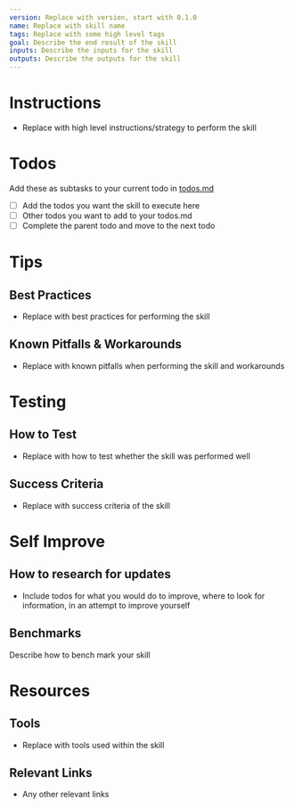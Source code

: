```yaml
---
version: Replace with version, start with 0.1.0
name: Replace with skill name
tags: Replace with some high level tags
goal: Describe the end result of the skill
inputs: Describe the inputs for the skill
outputs: Describe the outputs for the skill
---
```


# Instructions
- Replace with high level instructions/strategy to perform the skill

# Todos
Add these as subtasks to your current todo in [todos.md](memory/current-tasks/task-[id]/todos.md)  
- [ ] Add the todos you want the skill to execute here
- [ ] Other todos you want to add to your todos.md
- [ ] Complete the parent todo and move to the next todo 

# Tips
## Best Practices
- Replace with best practices for performing the skill

## Known Pitfalls & Workarounds
- Replace with known pitfalls when performing the skill and workarounds

# Testing
## How to Test
- Replace with how to test whether the skill was performed well

## Success Criteria
- Replace with success criteria of the skill

# Self Improve
## How to research for updates
- Include todos for what you would do to improve, where to look for information, in an attempt to improve yourself

## Benchmarks
Describe how to bench mark your skill

# Resources
## Tools
- Replace with tools used within the skill

## Relevant Links
- Any other relevant links